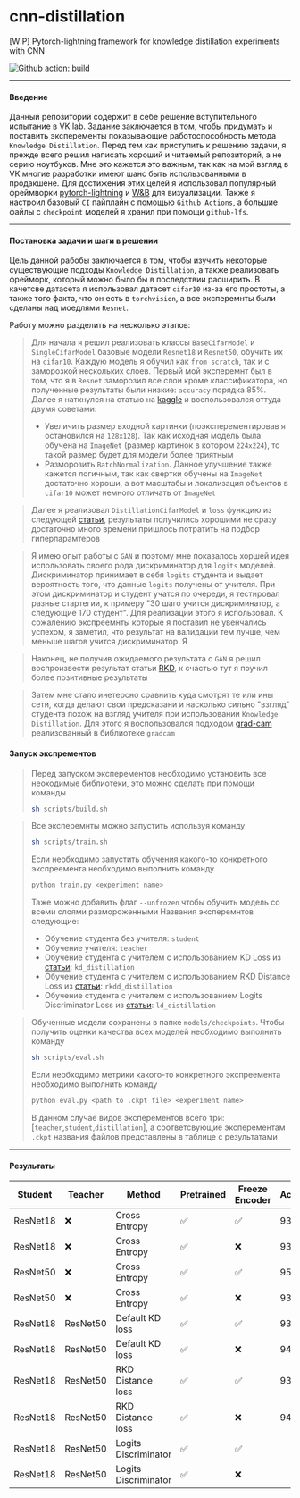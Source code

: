 # cnn-distillation
[WIP] Pytorch-lightning framework for knowledge distillation experiments with CNN

[![Github action: build](https://github.com/maximzubkov/cnn-distillation/workflows/Build/badge.svg)](https://github.com/maximzubkov/cnn-distillation/actions?query=workflow%3ABuild)

-------
#### Введение

Данный репозиторий содержит в себе решение вступительного испытание в VK lab.
Задание заключается в том, чтобы придумать и поставить эксперементы показывающие 
работоспособность метода `Knowledge Distillation`. Перед тем как приступить к 
решению задачи, я прежде всего решил написать хороший и читаемый репозиторий, а не 
серию ноутбуков. Мне это кажется это важным, так как на мой взгляд в VK многие 
разработки имеют шанс быть использованными в продакшене. Для достижения этих целей я
использовал популярный фреймворки [pytorch-lightning](https://pytorch-lightning.readthedocs.io/en/l…) 
и [W&B](https://wandb.ai) для визуализации. Также я настроил базовый `CI` пайплайн 
с помощью `Github Actions`, а большие файлы с `checkpoint` моделей
я хранил при помощи `github-lfs`. 

-------
#### Постановка задачи и шаги в решении

Цель данной рабобы заключается в том, чтобы изучить некоторые существующие подходы 
`Knowledge Distillation`, а также реализовать фрейморк, который можно 
было бы в последствии расширить. В качетсве датасета я использовал датасет `cifar10` 
из-за его простоты,  а также того факта, что он есть в `torchvision`, а все эксперемнты
были сделаны над моедлями `Resnet`.

Работу можно разделить на несколько этапов:
> Для начала я решил реализовать классы `BaseCifarModel` и `SingleCifarModel` 
> базовые модели `Resnet18` и `Resnet50`, обучить их на `cifar10`. 
> Каждую модель я обучил как `from scratch`, так и c заморозкой нескольких слоев. 
> Первый мой эксперемнт был в том, что я в `Resnet` заморозил все слои кроме классификатора, 
> но полученные результаты были низкие: `accuracy` порядка 85%. Далее я наткнулся на 
> статью на [kaggle](https://www.kaggle.com/nkaenzig/cnn-transfer-learning-secrets) и 
> воспользовался оттуда двумя советами:
> * Увеличить размер входной картинки (поэксперементировав я остановился на `128x128`). Так как исходная модель была обучена на
> `ImageNet` (размер картинок в котором `224x224`), то такой размер будет для модели более приятным
> * Разморозить `BatchNormalization`. Данное улучшение также кажется логичным, так как свертки обучены на `ImageNet`
> достаточно хороши, а вот масштабы и локализация объектов в `cifar10` может немного отличать от `ImageNet`

> Далее я реализовал `DistillationCifarModel` и `loss` функцию из следующей 
> [статьи](http://cs230.stanford.edu/files_winter_2018/projects/6940224.pdf), 
> результаты получились хорошими не сразу достаточно много времени пришлось 
> потратить на подбор гиперпарамтеров

> Я имею опыт работы с `GAN` и поэтому мне показалось хоршей идея использовать
> своего рода дискриминатор для `logits` моделей. Дискриминатор принимает в себя 
> `logits` студента и выдает вероятность того, что данные `logits` получены от 
> учителя. При этом дискриминатор и студент учатся по очереди, я тестировал разные 
> стартегии, к примеру "30 шаго учится дискриминатор,
> а следующие 170 студент". Для реализации этого я использовал. К сожалению
> экспреемнты которые я поставил не увенчались успехом, я заметил, что результат на 
> валидации тем лучше, чем меньше шагов учится дискриминатор. Я 

> Наконец, не получив ожидаемого результата с `GAN` я решил воспроизвести результат
> статьи [RKD](https://arxiv.org/pdf/1904.05068.pdf), к счастью тут я поучил более 
> позитивные результаты

> Затем мне стало инетерсно сравнить куда смотрят те или ины сети, когда делают свои 
> предсказани и насколько сильно "взгляд" студента похож на взгляд учителя при 
> использовании `Knowledge Distillation`. Для этого я воспользовался подходом 
> [grad-cam](https://arxiv.org/abs/1610.02391) реализованный в библиотеке `gradcam`

#### Запуск экспрементов

> Перед запуском эксперементов необходимо установить все неоходимые библиотеки, 
это можно сделать при помощи команды
> ```bash
> sh scripts/build.sh
> ```

> Все эксперемнты можно запустить используя команду 
> ```bash
> sh scripts/train.sh
> ```
> Если необходимо запустить обучения какого-то конкретного экспреемента необходимо 
> выполнить команду
> ```bash
> python train.py <experiment name> 
> ```
> Таже можно добавить флаг `--unfrozen` чтобы обучить модель со всеми слоями размороженными 
> Названия эксперемнтов следующие:
> * Обучение студента без учителя: `student`
> * Обучение учителя: `teacher`
> * Обучение студента c учителем с использованием KD Loss 
> из [статьи](http://cs230.stanford.edu/files_winter_2018/projects/6940224.pdf): `kd_distillation`
> * Обучение студента c учителем с использованием RKD Distance Loss 
> из [статьи](https://arxiv.org/pdf/1904.05068.pdf): `rkdd_distillation`
> * Обучение студента c учителем с использованием Logits Discriminator Loss 
> из [статьи](https://arxiv.org/pdf/1904.05068.pdf): `ld_distillation`

> Обученные модели сохранены в папке `models/checkpoints`. Чтобы получить оценки 
> качества всех моделей необходимо выполнить команду 
> ```bash
> sh scripts/eval.sh
> ```
> Если необходимо метрики какого-то конкретного экспреемента необходимо 
> выполнить команду
>```bash
> python eval.py <path to .ckpt file> <experiment name>
> ```
> В данном случае видов эксперементов всего три: [`teacher`,`student`,`distillation`],
> а соответсвующие эксперементам `.ckpt` названия файлов представлены в таблице с результатами 

-------
#### Результаты 

| Student  | Teacher  | Method                | Pretrained | Freeze Encoder | Accuracy | `.ckpt` file                  |
|----------|----------|-----------------------|------------|----------------|----------|-------------------------------|
| ResNet18 | ❌        | Cross Entropy        |     ✅      |       ✅       |  93.07   |student.ckpt                   |
| ResNet18 | ❌        | Cross Entropy        |     ✅      |       ❌       |  93.65   |student_unfrozen.ckpt          | 
| ResNet50 | ❌        | Cross Entropy        |     ✅      |       ✅       |  95.71   |teacher.ckpt                   |
| ResNet50 | ❌        | Cross Entropy        |     ✅      |       ❌       |  93.83   |teacher_unfrozen.ckpt          |
| ResNet18 | ResNet50  | Default KD loss      |     ✅     |       ✅        |  93.29   |distillation_kd.ckpt           |
| ResNet18 | ResNet50  | Default KD loss      |     ✅     |       ❌        |  94.26   |distillation_kd_unfrozen.ckpt  |
| ResNet18 | ResNet50  | RKD Distance loss    |     ✅     |       ✅        |  93.24   |distillation_rkdd.ckpt         |
| ResNet18 | ResNet50  | RKD Distance loss    |     ✅     |       ❌        |  94.43   |distillation_rkdd_unfrozen.ckpt|
| ResNet18 | ResNet50  | Logits Discriminator |     ✅     |       ✅        |     |    |
| ResNet18 | ResNet50  | Logits Discriminator |     ✅     |       ❌        |     |    |

#### 